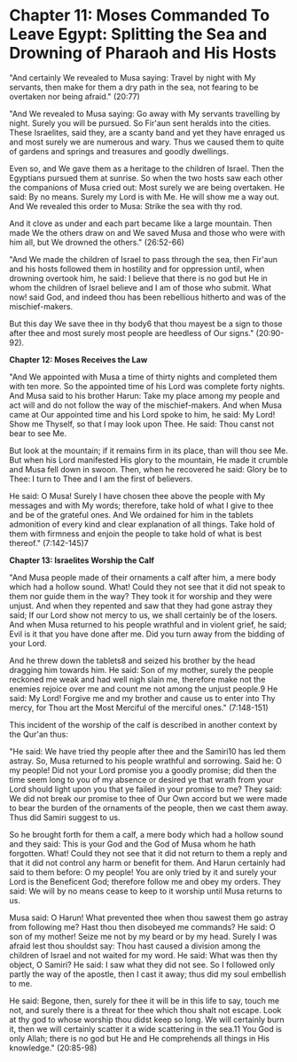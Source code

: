 Chapter 11: Moses Commanded To Leave Egypt: Splitting the Sea and Drowning of Pharaoh and His Hosts
===================================================================================================

"And certainly We revealed to Musa saying: Travel by night with My
servants, then make for them a dry path in the sea, not fearing to be
overtaken nor being afraid." (20:77)

"And We revealed to Musa saying: Go away with My servants travelling by
night. Surely you will be pursued. So Fir'aun sent heralds into the
cities. These Israelites, said they, are a scanty band and yet they have
enraged us and most surely we are numerous and wary. Thus we caused them
to quite of gardens and springs and treasures and goodly dwellings.

Even so, and We gave them as a heritage to the children of Israel. Then
the Egyptians pursued them at sunrise. So when the two hosts saw each
other the companions of Musa cried out: Most surely we are being
overtaken. He said: By no means. Surely my Lord is with Me. He will show
me a way out. And We revealed this order to Musa: Strike the sea with
thy rod.

And it clove as under and each part became like a large mountain. Then
made We the others draw on and We saved Musa and those who were with him
all, but We drowned the others." (26:52-66)

"And We made the children of Israel to pass through the sea, then
Fir'aun and his hosts followed them in hostility and for oppression
until, when drowning overtook him, he said: I believe that there is no
god but He in whom the children of Israel believe and I am of those who
submit. What now! said God, and indeed thou has been rebellious hitherto
and was of the mischief-makers.

But this day We save thee in thy body6 that thou mayest be a sign to
those after thee and most surely most people are heedless of Our signs."
(20:90-92).


**Chapter 12: Moses Receives the Law**

"And We appointed with Musa a time of thirty nights and completed them
with ten more. So the appointed time of his Lord was complete forty
nights. And Musa said to his brother Harun: Take my place among my
people and act will and do not follow the way of the mischief-makers.
And when Musa came at Our appointed time and his Lord spoke to him, he
said: My Lord! Show me Thyself, so that I may look upon Thee. He said:
Thou canst not bear to see Me.

But look at the mountain; if it remains firm in its place, than will
thou see Me. But when his Lord manifested His glory to the mountain, He
made it crumble and Musa fell down in swoon. Then, when he recovered he
said: Glory be to Thee: I turn to Thee and I am the first of
believers.

He said: O Musa! Surely I have chosen thee above the people with My
messages and with My words; therefore, take hold of what I give to thee
and be of the grateful ones. And We ordained for him in the tablets
admonition of every kind and clear explanation of all things. Take hold
of them with firmness and enjoin the people to take hold of what is best
thereof." (7:142-145)7


**Chapter 13: Israelites Worship the Calf**

"And Musa people made of their ornaments a calf after him, a mere body
which had a hollow sound. What! Could they not see that it did not speak
to them nor guide them in the way? They took it for worship and they
were unjust. And when they repented and saw that they had gone astray
they said; If our Lord show not mercy to us, we shall certainly be of
the losers. And when Musa returned to his people wrathful and in violent
grief, he said; Evil is it that you have done after me. Did you turn
away from the bidding of your Lord.

And he threw down the tablets8 and seized his brother by the head
dragging him towards him. He said: Son of my mother, surely the people
reckoned me weak and had well nigh slain me, therefore make not the
enemies rejoice over me and count me not among the unjust people.9 He
said: My Lord! Forgive me and my brother and cause us to enter into Thy
mercy, for Thou art the Most Merciful of the merciful ones."
(7:148-151)

This incident of the worship of the calf is described in another
context by the Qur'an thus:

"He said: We have tried thy people after thee and the Samiri10 has led
them astray. So, Musa returned to his people wrathful and sorrowing.
Said he: O my people! Did not your Lord promise you a goodly promise;
did then the time seem long to you of my absence or desired ye that
wrath from your Lord should light upon you that ye failed in your
promise to me? They said: We did not break our promise to thee of Our
Own accord but we were made to bear the burden of the ornaments of the
people, then we cast them away. Thus did Samiri suggest to us.

So he brought forth for them a calf, a mere body which had a hollow
sound and they said: This is your God and the God of Musa whom he hath
forgotten. What! Could they not see that it did not return to them a
reply and that it did not control any harm or benefit for them. And
Harun certainly had said to them before: O my people! You are only tried
by it and surely your Lord is the Beneficent God; therefore follow me
and obey my orders. They said: We will by no means cease to keep to it
worship until Musa returns to us.

Musa said: O Harun! What prevented thee when thou sawest them go astray
from following me? Hast thou then disobeyed me commands? He said: O son
of my mother! Seize me not by my beard or by my head. Surely I was
afraid lest thou shouldst say: Thou hast caused a division among the
children of Israel and not waited for my word. He said: What was then
thy object, O Samiri? He said: I saw what they did not see. So I
followed only partly the way of the apostle, then I cast it away; thus
did my soul embellish to me.

He said: Begone, then, surely for thee it will be in this life to say,
touch me not, and surely there is a threat for thee which thou shalt not
escape. Look at thy god to whose worship thou didst keep so long. We
will certainly burn it, then we will certainly scatter it a wide
scattering in the sea.11 You God is only Allah; there is no god but He
and He comprehends all things in His knowledge." (20:85-98)


